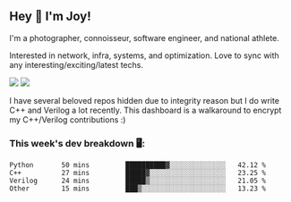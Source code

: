 ## Hey 👋 I'm Joy! 
I'm a photographer, connoisseur, software engineer, and national athlete. 

Interested in network, infra, systems, and optimization. Love to sync with any interesting/exciting/latest techs. 

<img src ="https://github-readme-stats.vercel.app/api?username=joyhuan&show_icons=true&count_private=true&theme=dracula" />

<img src="https://github-readme-stats.vercel.app/api/top-langs/?username=joyhuan&theme=dracula" />

I have several beloved repos hidden due to integrity reason but I do write C++ and Verilog a lot recently. This dashboard is a walkaround to encrypt my C++/Verilog contributions :)

### This week's dev breakdown 🖥:
<!--START_SECTION:waka-->
```text
Python       50 mins         ██████████▓░░░░░░░░░░░░░░   42.12 % 
C++          27 mins         █████▓░░░░░░░░░░░░░░░░░░░   23.25 % 
Verilog      24 mins         █████▒░░░░░░░░░░░░░░░░░░░   21.05 % 
Other        15 mins         ███▒░░░░░░░░░░░░░░░░░░░░░   13.23 % 
```
<!--END_SECTION:waka-->

